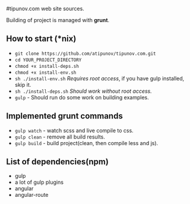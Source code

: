 #tipunov.com web site sources.

Building of project is managed with **grunt**.

## How to start (*nix)
* `git clone https://github.com/atipunov/tipunov.com.git`
* `cd YOUR_PROJECT_DIRECTORY`
* `chmod +x install-deps.sh`
* `chmod +x install-env.sh`
* `sh ./install-env.sh` *Requires root access*, if you have gulp installed, skip it.
* `sh ./install-deps.sh` *Should work without root access.*
* `gulp` - Should run do some work on building examples.

## Implemented grunt commands
* `gulp watch` - watch scss and live compile to css.
* `gulp clean` - remove all build results.
* `gulp build` - build project(clean,  then compile less and js).

## List of dependencies(npm)
* gulp
* a lot of gulp plugins
* angular
* angular-route
